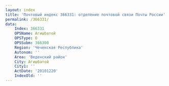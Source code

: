 ```yaml
---
layout: index
title: 'Почтовый индекс 366331: отделение почтовой связи Почты России'
permalink: /366331/
data:
    Index: 366331
    OPSName: Агишбатой
    OPSType: О
    OPSSubm: 366300
    Region: 'Чеченская Республика'
    Autonom: ''
    Area: 'Веденский район'
    City: Агишбатой
    City1: ''
    ActDate: '20101220'
    IndexOld: ''
---
```

